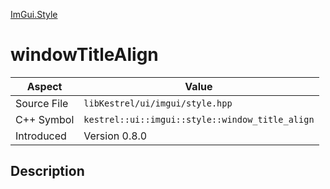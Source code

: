 [ImGui.Style](index)
# windowTitleAlign
| Aspect | Value |
| --- | --- |
| Source File | `libKestrel/ui/imgui/style.hpp` |
| C++ Symbol | `kestrel::ui::imgui::style::window_title_align` |
| Introduced | Version 0.8.0 |
## Description


